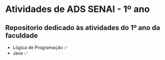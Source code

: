 # Atividades de ADS SENAI - 1º ano

## Repositorio dedicado às atividades do 1º ano da faculdade

- Lógica de Programação ✅
- Java ✅
